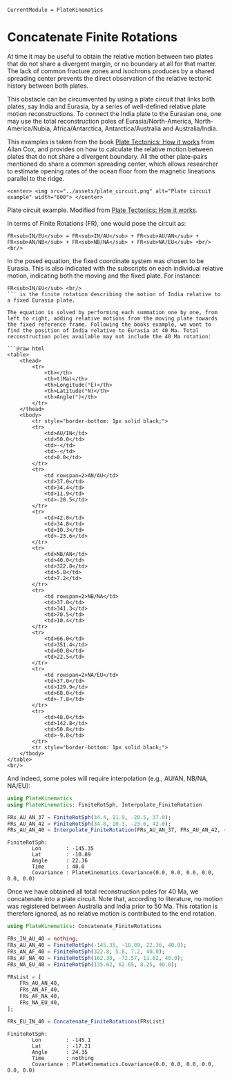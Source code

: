 ```@meta
CurrentModule = PlateKinematics
```

# Concatenate Finite Rotations

At time it may be useful to obtain the relative motion between two plates that do not share a divergent margin, or no boundary at all for that matter. The lack of common fracture zones and isochrons produces by a shared spreading center prevents the direct observation of the relative tectonic history between both plates. 

This obstacle can be circumvented by using a plate circuit that links both plates, say India and Eurasia, by a series of well-defined relative plate motion reconstructions. To connect the India plate to the Eurasian one, one may use the total reconstruction poles of Eurasia/North-America, North-America/Nubia, Africa/Antarctica, Antarctica/Australia and Australia/India.

This examples is taken from the book [Plate Tectonics: How it works](https://www.wiley.com/en-us/Plate+Tectonics%3A+How+It+Works-p-9781444314212/) from Allan Cox, and provides on how to calculate the relative motion between plates that do not share a divergent boundary. All the other plate-pairs mentioned do share a common spreading center, which allows researcher to estimate opening rates of the ocean floor from the magnetic lineations parallel to the ridge.

```@raw html
<center> <img src="../assets/plate_circuit.png" alt="Plate circuit example" width="600"> </center>
```


Plate circuit example. Modified from [Plate Tectonics: How it works](https://www.wiley.com/en-us/Plate+Tectonics%3A+How+It+Works-p-9781444314212/).


In terms of Finite Rotations (FR), one would pose the circuit as:

```@raw html
FR<sub>IN/EU</sub> = FR<sub>IN/AU</sub> + FR<sub>AU/AN</sub> + FR<sub>AN/NB</sub> + FR<sub>NB/NA</sub> + FR<sub>NA/EU</sub> <br/><br/>
```  
  
In the posed equation, the fixed coordinate system was chosen to be Eurasia. This is also indicated with the subscripts on each individual relative motion, indicating both the moving and the fixed plate. For instance: 
```@raw html 
FR<sub>IN/EU</sub> <br/>
``` is the finite rotation describing the motion of India relative to a fixed Eurasia plate.

The equation is solved by performing each summation one by one, from left to right, adding relative motions from the moving plate towards the fixed reference frame. Following the books example, we want to find the position of India relative to Eurasia at 40 Ma. Total reconstruction poles available may not include the 40 Ma rotation:

```@raw html
<table>
    <thead>
        <tr>
            <th></th>
            <th>t(Ma)</th>
            <th>Longitude(°E)</th>
            <th>Latitude(°N)</th>
            <th>Angle(°)</th>
        </tr>
    </thead>
    <tbody>
        <tr style="border-bottom: 1px solid black;">
        <tr>
            <td>AU/IN</td>
            <td>50.0</td>
            <td>-</td>
            <td>-</td>
            <td>0.0</td>
        </tr>
        <tr>
            <td rowspan=2>AN/AU</td>
            <td>37.0</td>
            <td>34.4</td>
            <td>11.9</td>
            <td>-20.5</td>
        </tr>
        <tr>
            <td>42.0</td>
            <td>34.8</td>
            <td>10.3</td>
            <td>-23.6</td>
        </tr>
        <tr>
            <td>NB/AN</td>
            <td>40.0</td>
            <td>322.8</td>
            <td>5.8</td>
            <td>7.2</td>
        </tr>
        <tr>
            <td rowspan=2>NB/NA</td>
            <td>37.0</td>
            <td>341.3</td>
            <td>70.5</td>
            <td>10.4</td>
        </tr>
        <tr>
            <td>66.0</td>
            <td>351.4</td>
            <td>80.8</td>
            <td>22.5</td>
        </tr>
        <tr>
            <td rowspan=2>NA/EU</td>
            <td>37.0</td>
            <td>129.9</td>
            <td>68.0</td>
            <td>-7.8</td>
        </tr>
        <tr>
            <td>48.0</td>
            <td>142.8</td>
            <td>50.8</td>
            <td>-9.8</td>
        </tr>
        <tr style="border-bottom: 1px solid black;">
    </tbody>
</table>
<br/>
```

And indeed, some poles will require interpolation (e.g., AU/AN, NB/NA, NA/EU):

```julia
using PlateKinematics
using PlateKinematics: FiniteRotSph, Interpolate_FiniteRotation

FRs_AU_AN_37 = FiniteRotSph(34.4, 11.9, -20.5, 37.0);
FRs_AU_AN_42 = FiniteRotSph(34.8, 10.3, -23.6, 42.0);
FRs_AU_AN_40 = Interpolate_FiniteRotation(FRs_AU_AN_37, FRs_AU_AN_42, 40.0)
```

```REPL
FiniteRotSph:
        Lon        : -145.35
        Lat        : -10.89
        Angle      : 22.36
        Time       : 40.0
        Covariance : PlateKinematics.Covariance(0.0, 0.0, 0.0, 0.0, 0.0, 0.0)
```

Once we have obtained all total reconstruction poles for 40 Ma, we concatenate into a plate circuit. Note that, according to literature, no motion was registered between Australia and India prior to 50 Ma. This rotation is therefore ignored, as no relative motion is contributed to the end rotation.  

```julia
using PlateKinematics: Concatenate_FiniteRotations

FRs_IN_AU_40 = nothing;
FRs_AU_AN_40 = FiniteRotSph(-145.35, -10.89, 22.36, 40.0);
FRs_AN_AF_40 = FiniteRotSph(322.8, 5.8, 7.2, 40.0);
FRs_AF_NA_40 = FiniteRotSph(162.38, -72.57, 11.62, 40.0);
FRs_NA_EU_40 = FiniteRotSph(135.62, 62.65, 8.25, 40.0);

FRsList = [
    FRs_AU_AN_40,
    FRs_AN_AF_40,
    FRs_AF_NA_40,
    FRs_NA_EU_40,
];

FRs_EU_IN_40 = Concatenate_FiniteRotations(FRsList)
```
```REPL
FiniteRotSph:
        Lon        : -145.1
        Lat        : -17.21
        Angle      : 24.35
        Time       : nothing
        Covariance : PlateKinematics.Covariance(0.0, 0.0, 0.0, 0.0, 0.0, 0.0)
```